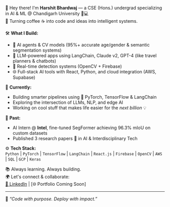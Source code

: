 👋 Hey there! I'm **Harshit Bhardwaj** — a CSE (Hons.) undergrad specializing in AI & ML @ Chandigarh University 🧠💻  
🚀 Turning coffee ☕ into code and ideas into intelligent systems.

🛠️ **What I Build:**  
- 🤖 AI agents & CV models (95%+ accurate age/gender & semantic segmentation systems)  
- 💬 LLM-powered apps using LangChain, Claude v2, GPT-4 (like travel planners & chatbots)  
- 📸 Real-time detection systems (OpenCV + Firebase)  
- 🌐 Full-stack AI tools with React, Python, and cloud integration (AWS, Supabase)

📌 **Currently:**  
- Building smarter pipelines using 🧠 PyTorch, TensorFlow & LangChain  
- Exploring the intersection of LLMs, NLP, and edge AI  
- Working on cool stuff that makes life easier for the *next billion* 💡

🧠 **Past:**  
- AI Intern @ **Intel**, fine-tuned SegFormer achieving 96.3% mIoU on custom datasets  
- Published 3 research papers 📄 in AI & Interdisciplinary Tech

⚙️ **Tech Stack:**  
`Python` | `PyTorch` | `TensorFlow` | `LangChain` | `React.js` | `Firebase` | `OpenCV` | `AWS` | `SQL` | `GCP` | `Keras`  

📚 Always learning. Always building.  
🌍 Let's connect & collaborate:  
[🔗 LinkedIn](https://www.linkedin.com/in/harshitbhar) | [🌐 Portfolio Coming Soon]

---

🧩 *“Code with purpose. Deploy with impact.”*

